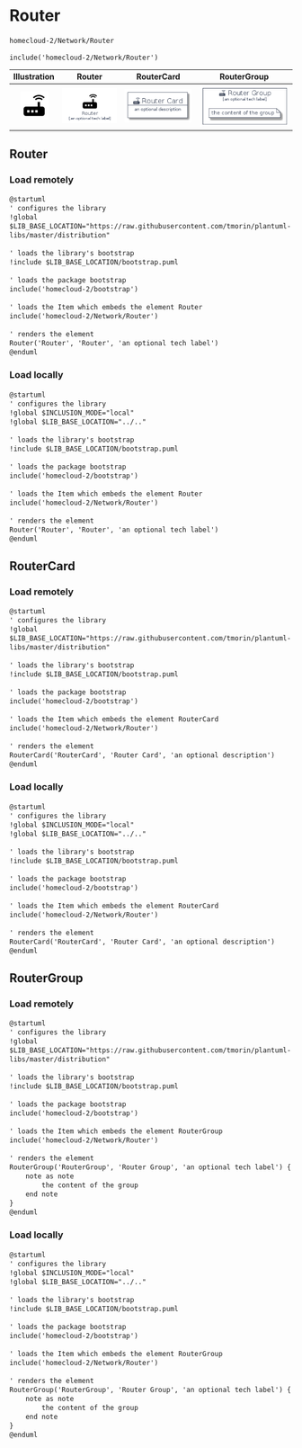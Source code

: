 # Router


```text
homecloud-2/Network/Router
```

```text
include('homecloud-2/Network/Router')
```



| Illustration | Router | RouterCard | RouterGroup |
| :---: | :---: | :---: | :---: |
| ![illustration for Illustration](../../homecloud-2/Network/Router.png) | ![illustration for Router](../../homecloud-2/Network/Router.Local.png) | ![illustration for RouterCard](../../homecloud-2/Network/RouterCard.Local.png) | ![illustration for RouterGroup](../../homecloud-2/Network/RouterGroup.Local.png) |




## Router

### Load remotely
```plantuml
@startuml
' configures the library
!global $LIB_BASE_LOCATION="https://raw.githubusercontent.com/tmorin/plantuml-libs/master/distribution"

' loads the library's bootstrap
!include $LIB_BASE_LOCATION/bootstrap.puml

' loads the package bootstrap
include('homecloud-2/bootstrap')

' loads the Item which embeds the element Router
include('homecloud-2/Network/Router')

' renders the element
Router('Router', 'Router', 'an optional tech label')
@enduml
```

### Load locally
```plantuml
@startuml
' configures the library
!global $INCLUSION_MODE="local"
!global $LIB_BASE_LOCATION="../.."

' loads the library's bootstrap
!include $LIB_BASE_LOCATION/bootstrap.puml

' loads the package bootstrap
include('homecloud-2/bootstrap')

' loads the Item which embeds the element Router
include('homecloud-2/Network/Router')

' renders the element
Router('Router', 'Router', 'an optional tech label')
@enduml
```

## RouterCard

### Load remotely
```plantuml
@startuml
' configures the library
!global $LIB_BASE_LOCATION="https://raw.githubusercontent.com/tmorin/plantuml-libs/master/distribution"

' loads the library's bootstrap
!include $LIB_BASE_LOCATION/bootstrap.puml

' loads the package bootstrap
include('homecloud-2/bootstrap')

' loads the Item which embeds the element RouterCard
include('homecloud-2/Network/Router')

' renders the element
RouterCard('RouterCard', 'Router Card', 'an optional description')
@enduml
```

### Load locally
```plantuml
@startuml
' configures the library
!global $INCLUSION_MODE="local"
!global $LIB_BASE_LOCATION="../.."

' loads the library's bootstrap
!include $LIB_BASE_LOCATION/bootstrap.puml

' loads the package bootstrap
include('homecloud-2/bootstrap')

' loads the Item which embeds the element RouterCard
include('homecloud-2/Network/Router')

' renders the element
RouterCard('RouterCard', 'Router Card', 'an optional description')
@enduml
```

## RouterGroup

### Load remotely
```plantuml
@startuml
' configures the library
!global $LIB_BASE_LOCATION="https://raw.githubusercontent.com/tmorin/plantuml-libs/master/distribution"

' loads the library's bootstrap
!include $LIB_BASE_LOCATION/bootstrap.puml

' loads the package bootstrap
include('homecloud-2/bootstrap')

' loads the Item which embeds the element RouterGroup
include('homecloud-2/Network/Router')

' renders the element
RouterGroup('RouterGroup', 'Router Group', 'an optional tech label') {
    note as note
        the content of the group
    end note
}
@enduml
```

### Load locally
```plantuml
@startuml
' configures the library
!global $INCLUSION_MODE="local"
!global $LIB_BASE_LOCATION="../.."

' loads the library's bootstrap
!include $LIB_BASE_LOCATION/bootstrap.puml

' loads the package bootstrap
include('homecloud-2/bootstrap')

' loads the Item which embeds the element RouterGroup
include('homecloud-2/Network/Router')

' renders the element
RouterGroup('RouterGroup', 'Router Group', 'an optional tech label') {
    note as note
        the content of the group
    end note
}
@enduml
```

